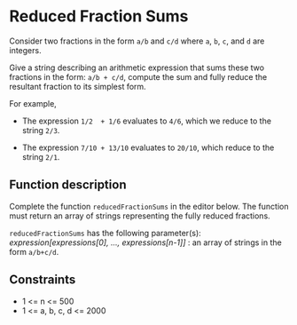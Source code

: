 # Reduced Fraction Sums

Consider two fractions in the form `a/b` and `c/d` where `a`, `b`, `c`, and `d` are integers.

Give a string describing an arithmetic expression that sums these two fractions in the form: `a/b + c/d`, compute the sum and fully reduce the resultant fraction to its simplest form. 

For example, 
* The expression `1/2  + 1/6` evaluates to `4/6`, which we reduce to the string `2/3`.

* The expression `7/10 + 13/10` evaluates to `20/10`, which reduce to the string `2/1`.

## Function description

Complete the function `reducedFractionSums` in the editor below. The function must return an array of strings representing the fully reduced fractions.

`reducedFractionSums` has the following parameter(s):
    *expression[expressions[0], ..., expressions[n-1]]* : an array of strings in the form `a/b+c/d`.
    
## Constraints 

* 1 <= n <= 500 
* 1 <= a, b, c, d <= 2000

